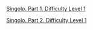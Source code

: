 [Singolo. Part 1. Difficulty Level 1](https://github.com/rolling-scopes-school/tasks/blob/master/tasks/markups/level-2/singolo/part-1/singolo-1-ru.md)

[Singolo. Part 2. Difficulty Level 1](https://github.com/rolling-scopes-school/tasks/blob/master/tasks/markups/level-2/singolo/part-2/singolo-2-ru.md)
